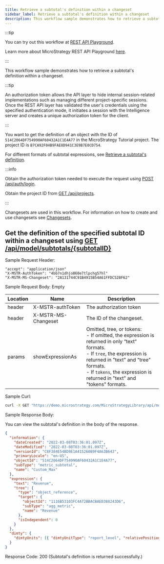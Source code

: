 ```yaml
---
title: Retrieve a subtotal's definition within a changeset
sidebar_label: Retrieve a subtotal's definition within a changeset
description: This workflow sample demonstrates how to retrieve a subtotal's definition within a changeset.
---
```


<Available since="2021 Update 5" />

:::tip

You can try out this workflow at [REST API Playground](https://www.postman.com/microstrategysdk/workspace/microstrategy-rest-api/folder/16131298-d1504a52-db9a-4d71-99d2-0ffbd82ee91a?ctx=documentation).

Learn more about MicroStrategy REST API Playground [here](/docs/getting-started/playground.md).

:::

This workflow sample demonstrates how to retrieve a subtotal's definition within a changeset.

:::tip

An authorization token allows the API layer to hide internal session-related implementations such as managing different project-specific sessions. Once the REST API layer has validated the user's credentials using the specified authentication mode, it initiates a session with the Intelligence server and creates a unique authorization token for the client.

:::

You want to get the definition of an object with the ID of `514C2064DF754990AF60432A1C1E4A77` in the MicroStrategy Tutorial project. The project ID is `B7CA92F04B9FAE8D941C3E9B7E0CD754`.

For different formats of subtotal expressions, see [Retrieve a subtotal's definition](retrieve-a-subtotals-definition.md).

:::info

Obtain the authorization token needed to execute the request using [POST /api/auth/login](https://demo.microstrategy.com/MicroStrategyLibrary/api-docs/index.html#/Authentication/postLogin).

Obtain the project ID from [GET /api/projects](https://demo.microstrategy.com/MicroStrategyLibrary/api-docs/index.html#/Projects/getProjects_1).

:::

Changesets are used in this workflow. For information on how to create and use changesets see [Changesets](/docs/common-workflows/modeling/changesets.md).

## Get the definition of the specified subtotal ID within a changeset using [GET /api/model/subtotals/{subtotalID}](https://demo.microstrategy.com/MicroStrategyLibrary/api-docs/index.html#/Subtotals/ms-getSubtotalDetails)

Sample Request Header:

```http
"accept": "application/json"
"X-MSTR-AuthToken": "4bb7n1dhjo860e7tlpchg57hl"
"X-MSTR-MS-Changeset": "2A131744C91B4915B54A61FFDC528F62"
```

Sample Request Body: Empty

| Location | Name                | Description                                                                                                                                                                                                                                            |
| -------- | ------------------- | ------------------------------------------------------------------------------------------------------------------------------------------------------------------------------------------------------------------------------------------------------ |
| header   | X-MSTR-authToken    | The authorization token                                                                                                                                                                                                                                |
| header   | X-MSTR-MS-Changeset | The ID of the changeset.                                                                                                                                                                                                                               |
| params   | showExpressionAs    | Omitted, tree, or tokens:<br/>- If omitted, the expression is returned in only “text“ formats.<br/>- If `tree`, the expression is returned in "text" and "tree" formats.<br/>- If `tokens`, the expression is returned in "text" and "tokens" formats. |

Sample Curl:

```bash
curl -X GET "https://demo.microstrategy.com/MicroStrategyLibrary/api/model/subtotals/514C2064DF754990AF60432A1C1E4A77" -H "accept: application/json" -H "X-MSTR-AuthToken": "4bb7n1dhjo860e7tlpchg57hl" -H "X-MSTR-MS-Changeset: 2A131744C91B4915B54A61FFDC528F62"
```

Sample Response Body:

You can view the subtotal's definition in the body of the response.

```json
{
  "information": {
    "dateCreated": "2022-03-08T03:36:01.097Z",
    "dateModified": "2022-03-08T03:36:01.097Z",
    "versionId": "C8F384E54BD9E1A415260B9F4A63B643",
    "primaryLocale": "en-US",
    "objectId": "514C2064DF754990AF60432A1C1E4A77",
    "subType": "metric_subtotal",
    "name": "Custom_Max"
  },
  "expression": {
    "text": "Revenue",
    "tree": {
      "type": "object_reference",
      "target": {
        "objectId": "1116B53103FC4A72BBACBAED388243D6",
        "subType": "agg_metric",
        "name": "Revenue"
      },
      "isIndependent": 0
    }
  },
  "dimty": {
    "dimtyUnits": [{ "dimtyUnitType": "report_level", "relativePosition": 0 }]
  }
}
```

Response Code: 200 (Subtotal's definition is returned successfully.)
